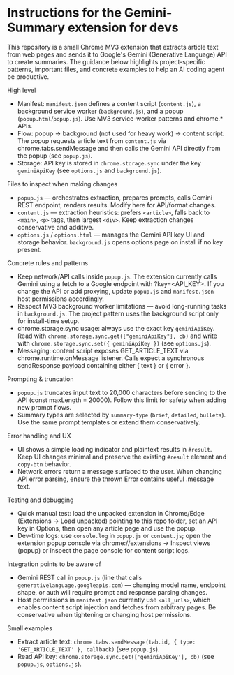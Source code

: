 # Instructions for the Gemini-Summary extension for devs

This repository is a small Chrome MV3 extension that extracts article text from web pages and sends it to Google's Gemini (Generative Language) API to create summaries. The guidance below highlights project-specific patterns, important files, and concrete examples to help an AI coding agent be productive.

High level
- Manifest: `manifest.json` defines a content script (`content.js`), a background service worker (`background.js`), and a popup (`popup.html`/`popup.js`). Use MV3 service-worker patterns and chrome.* APIs.
- Flow: popup -> background (not used for heavy work) -> content script. The popup requests article text from `content.js` via chrome.tabs.sendMessage and then calls the Gemini API directly from the popup (see `popup.js`).
- Storage: API key is stored in `chrome.storage.sync` under the key `geminiApiKey` (see `options.js` and `background.js`).

Files to inspect when making changes
- `popup.js` — orchestrates extraction, prepares prompts, calls Gemini REST endpoint, renders results. Modify here for API/format changes.
- `content.js` — extraction heuristics: prefers `<article>`, falls back to `<main>`, `<p>` tags, then largest `<div>`. Keep extraction changes conservative and additive.
- `options.js` / `options.html` — manages the Gemini API key UI and storage behavior. `background.js` opens options page on install if no key present.

Concrete rules and patterns
- Keep network/API calls inside `popup.js`. The extension currently calls Gemini using a fetch to a Google endpoint with ?key=<API_KEY>. If you change the API or add proxying, update `popup.js` and `manifest.json` host permissions accordingly.
- Respect MV3 background worker limitations — avoid long-running tasks in `background.js`. The project pattern uses the background script only for install-time setup.
- chrome.storage.sync usage: always use the exact key `geminiApiKey`. Read with `chrome.storage.sync.get(["geminiApiKey"], cb)` and write with `chrome.storage.sync.set({ geminiApiKey })` (see `options.js`).
- Messaging: content script exposes GET_ARTICLE_TEXT via chrome.runtime.onMessage listener. Calls expect a synchronous sendResponse payload containing either { text } or { error }.

Prompting & truncation
- `popup.js` truncates input text to 20,000 characters before sending to the API (const maxLength = 20000). Follow this limit for safety when adding new prompt flows.
- Summary types are selected by `summary-type` (`brief`, `detailed`, `bullets`). Use the same prompt templates or extend them conservatively.

Error handling and UX
- UI shows a simple loading indicator and plaintext results in `#result`. Keep UI changes minimal and preserve the existing `#result` element and `copy-btn` behavior.
- Network errors return a message surfaced to the user. When changing API error parsing, ensure the thrown Error contains useful .message text.

Testing and debugging
- Quick manual test: load the unpacked extension in Chrome/Edge (Extensions -> Load unpacked) pointing to this repo folder, set an API key in Options, then open any article page and use the popup.
- Dev-time logs: use `console.log` in `popup.js` or `content.js`; open the extension popup console via chrome://extensions -> Inspect views (popup) or inspect the page console for content script logs.

Integration points to be aware of
- Gemini REST call in `popup.js` (line that calls `generativelanguage.googleapis.com`) — changing model name, endpoint shape, or auth will require prompt and response parsing changes.
- Host permissions in `manifest.json` currently use `<all_urls>`, which enables content script injection and fetches from arbitrary pages. Be conservative when tightening or changing host permissions.

Small examples
- Extract article text: `chrome.tabs.sendMessage(tab.id, { type: 'GET_ARTICLE_TEXT' }, callback)` (see `popup.js`).
- Read API key: `chrome.storage.sync.get(['geminiApiKey'], cb)` (see `popup.js`, `options.js`).

